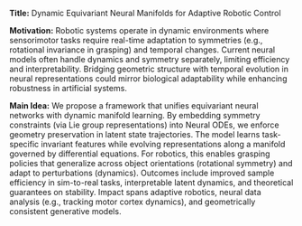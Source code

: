 **Title:** Dynamic Equivariant Neural Manifolds for Adaptive Robotic Control  

**Motivation:** Robotic systems operate in dynamic environments where sensorimotor tasks require real-time adaptation to symmetries (e.g., rotational invariance in grasping) and temporal changes. Current neural models often handle dynamics and symmetry separately, limiting efficiency and interpretability. Bridging geometric structure with temporal evolution in neural representations could mirror biological adaptability while enhancing robustness in artificial systems.  

**Main Idea:** We propose a framework that unifies equivariant neural networks with dynamic manifold learning. By embedding symmetry constraints (via Lie group representations) into Neural ODEs, we enforce geometry preservation in latent state trajectories. The model learns task-specific invariant features while evolving representations along a manifold governed by differential equations. For robotics, this enables grasping policies that generalize across object orientations (rotational symmetry) and adapt to perturbations (dynamics). Outcomes include improved sample efficiency in sim-to-real tasks, interpretable latent dynamics, and theoretical guarantees on stability. Impact spans adaptive robotics, neural data analysis (e.g., tracking motor cortex dynamics), and geometrically consistent generative models.